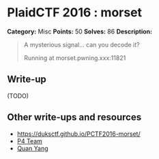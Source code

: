 # PlaidCTF 2016 : morset

**Category:** Misc
**Points:** 50
**Solves:** 86
**Description:**

> A mysterious signal… can you decode it?
>
>
> Running at morset.pwning.xxx:11821

## Write-up

(TODO)

## Other write-ups and resources

* <https://duksctf.github.io/PCTF2016-morset/>
* [P4 Team](https://github.com/p4-team/ctf/tree/master/2016-04-15-plaid-ctf/misc_morset)
* [Quan Yang](https://quanyang.github.io/plaid-ctf-2016-morset-misc-50/)
